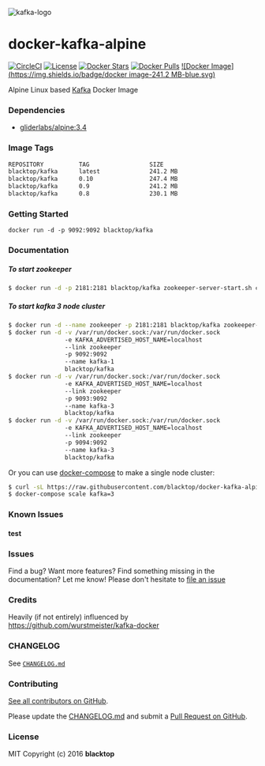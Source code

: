 ![kafka-logo](https://raw.githubusercontent.com/blacktop/docker-kafka-alpine/master/kafka-logo.png)

docker-kafka-alpine
===================

[![CircleCI](https://circleci.com/gh/blacktop/docker-kafka-alpine.png?style=shield)](https://circleci.com/gh/blacktop/docker-kafka-alpine)
[![License](http://img.shields.io/:license-mit-blue.svg)](http://doge.mit-license.org) [![Docker Stars](https://img.shields.io/docker/stars/blacktop/kafka.svg)](https://hub.docker.com/r/blacktop/kafka/) [![Docker Pulls](https://img.shields.io/docker/pulls/blacktop/kafka.svg)](https://hub.docker.com/r/blacktop/kafka/)
[![Docker Image](https://img.shields.io/badge/docker image-241.2 MB-blue.svg)](https://hub.docker.com/r/blacktop/kafka/)

Alpine Linux based [Kafka](http://kafka.apache.org/downloads.html) Docker Image

### Dependencies

-	[gliderlabs/alpine:3.4](https://index.docker.io/_/gliderlabs/alpine/)

### Image Tags

```bash
REPOSITORY          TAG                 SIZE
blacktop/kafka      latest              241.2 MB
blacktop/kafka      0.10                247.4 MB
blacktop/kafka      0.9                 241.2 MB
blacktop/kafka      0.8                 230.1 MB
```

### Getting Started

```
docker run -d -p 9092:9092 blacktop/kafka
```

### Documentation

##### To start zookeeper

```bash
$ docker run -d -p 2181:2181 blacktop/kafka zookeeper-server-start.sh config/zookeeper.properties
```

##### To start kafka 3 node cluster

```bash
$ docker run -d --name zookeeper -p 2181:2181 blacktop/kafka zookeeper-server-start.sh config/zookeeper.properties
$ docker run -d -v /var/run/docker.sock:/var/run/docker.sock
                -e KAFKA_ADVERTISED_HOST_NAME=localhost
                --link zookeeper
                -p 9092:9092
                --name kafka-1
                blacktop/kafka
$ docker run -d -v /var/run/docker.sock:/var/run/docker.sock
                -e KAFKA_ADVERTISED_HOST_NAME=localhost
                --link zookeeper
                -p 9093:9092
                --name kafka-3
                blacktop/kafka
$ docker run -d -v /var/run/docker.sock:/var/run/docker.sock
                -e KAFKA_ADVERTISED_HOST_NAME=localhost
                --link zookeeper
                -p 9094:9092
                --name kafka-3
                blacktop/kafka                
```

Or you can use [docker-compose](https://docs.docker.com/compose/) to make a single node cluster:

```bash
$ curl -sL https://raw.githubusercontent.com/blacktop/docker-kafka-alpine/master/docker-compose.yml > docker-compose.yml && docker-compose up -d
$ docker-compose scale kafka=3
```

### Known Issues

#### test

### Issues

Find a bug? Want more features? Find something missing in the documentation? Let me know! Please don't hesitate to [file an issue](https://github.com/blacktop/docker-kafka-alpine/issues/new)

### Credits

Heavily (if not entirely) influenced by https://github.com/wurstmeister/kafka-docker

### CHANGELOG

See [`CHANGELOG.md`](https://github.com/blacktop/docker-kafka-alpine/blob/master/CHANGELOG.md)

### Contributing

[See all contributors on GitHub](https://github.com/blacktop/docker-kafka-alpine/graphs/contributors).

Please update the [CHANGELOG.md](https://github.com/blacktop/docker-kafka-alpine/blob/master/CHANGELOG.md) and submit a [Pull Request on GitHub](https://help.github.com/articles/using-pull-requests/).

### License

MIT Copyright (c) 2016 **blacktop**
